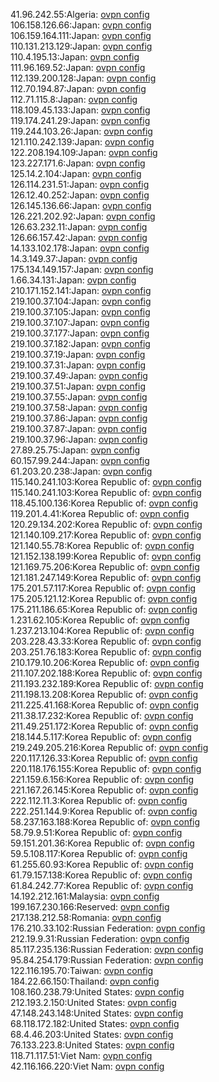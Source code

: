 41.96.242.55:Algeria: [ovpn config](vpn/41_96_242_55.ovpn)  
106.158.126.66:Japan: [ovpn config](vpn/106_158_126_66.ovpn)  
106.159.164.111:Japan: [ovpn config](vpn/106_159_164_111.ovpn)  
110.131.213.129:Japan: [ovpn config](vpn/110_131_213_129.ovpn)  
110.4.195.13:Japan: [ovpn config](vpn/110_4_195_13.ovpn)  
111.96.169.52:Japan: [ovpn config](vpn/111_96_169_52.ovpn)  
112.139.200.128:Japan: [ovpn config](vpn/112_139_200_128.ovpn)  
112.70.194.87:Japan: [ovpn config](vpn/112_70_194_87.ovpn)  
112.71.115.8:Japan: [ovpn config](vpn/112_71_115_8.ovpn)  
118.109.45.133:Japan: [ovpn config](vpn/118_109_45_133.ovpn)  
119.174.241.29:Japan: [ovpn config](vpn/119_174_241_29.ovpn)  
119.244.103.26:Japan: [ovpn config](vpn/119_244_103_26.ovpn)  
121.110.242.139:Japan: [ovpn config](vpn/121_110_242_139.ovpn)  
122.208.194.109:Japan: [ovpn config](vpn/122_208_194_109.ovpn)  
123.227.171.6:Japan: [ovpn config](vpn/123_227_171_6.ovpn)  
125.14.2.104:Japan: [ovpn config](vpn/125_14_2_104.ovpn)  
126.114.231.51:Japan: [ovpn config](vpn/126_114_231_51.ovpn)  
126.12.40.252:Japan: [ovpn config](vpn/126_12_40_252.ovpn)  
126.145.136.66:Japan: [ovpn config](vpn/126_145_136_66.ovpn)  
126.221.202.92:Japan: [ovpn config](vpn/126_221_202_92.ovpn)  
126.63.232.11:Japan: [ovpn config](vpn/126_63_232_11.ovpn)  
126.66.157.42:Japan: [ovpn config](vpn/126_66_157_42.ovpn)  
14.133.102.178:Japan: [ovpn config](vpn/14_133_102_178.ovpn)  
14.3.149.37:Japan: [ovpn config](vpn/14_3_149_37.ovpn)  
175.134.149.157:Japan: [ovpn config](vpn/175_134_149_157.ovpn)  
1.66.34.131:Japan: [ovpn config](vpn/1_66_34_131.ovpn)  
210.171.152.141:Japan: [ovpn config](vpn/210_171_152_141.ovpn)  
219.100.37.104:Japan: [ovpn config](vpn/219_100_37_104.ovpn)  
219.100.37.105:Japan: [ovpn config](vpn/219_100_37_105.ovpn)  
219.100.37.107:Japan: [ovpn config](vpn/219_100_37_107.ovpn)  
219.100.37.177:Japan: [ovpn config](vpn/219_100_37_177.ovpn)  
219.100.37.182:Japan: [ovpn config](vpn/219_100_37_182.ovpn)  
219.100.37.19:Japan: [ovpn config](vpn/219_100_37_19.ovpn)  
219.100.37.31:Japan: [ovpn config](vpn/219_100_37_31.ovpn)  
219.100.37.49:Japan: [ovpn config](vpn/219_100_37_49.ovpn)  
219.100.37.51:Japan: [ovpn config](vpn/219_100_37_51.ovpn)  
219.100.37.55:Japan: [ovpn config](vpn/219_100_37_55.ovpn)  
219.100.37.58:Japan: [ovpn config](vpn/219_100_37_58.ovpn)  
219.100.37.86:Japan: [ovpn config](vpn/219_100_37_86.ovpn)  
219.100.37.87:Japan: [ovpn config](vpn/219_100_37_87.ovpn)  
219.100.37.96:Japan: [ovpn config](vpn/219_100_37_96.ovpn)  
27.89.25.75:Japan: [ovpn config](vpn/27_89_25_75.ovpn)  
60.157.99.244:Japan: [ovpn config](vpn/60_157_99_244.ovpn)  
61.203.20.238:Japan: [ovpn config](vpn/61_203_20_238.ovpn)  
115.140.241.103:Korea Republic of: [ovpn config](vpn/115_140_241_103.ovpn)  
115.140.241.103:Korea Republic of: [ovpn config](vpn/115_140_241_103.ovpn)  
118.45.100.136:Korea Republic of: [ovpn config](vpn/118_45_100_136.ovpn)  
119.201.4.41:Korea Republic of: [ovpn config](vpn/119_201_4_41.ovpn)  
120.29.134.202:Korea Republic of: [ovpn config](vpn/120_29_134_202.ovpn)  
121.140.109.217:Korea Republic of: [ovpn config](vpn/121_140_109_217.ovpn)  
121.140.55.78:Korea Republic of: [ovpn config](vpn/121_140_55_78.ovpn)  
121.152.138.199:Korea Republic of: [ovpn config](vpn/121_152_138_199.ovpn)  
121.169.75.206:Korea Republic of: [ovpn config](vpn/121_169_75_206.ovpn)  
121.181.247.149:Korea Republic of: [ovpn config](vpn/121_181_247_149.ovpn)  
175.201.57.117:Korea Republic of: [ovpn config](vpn/175_201_57_117.ovpn)  
175.205.121.12:Korea Republic of: [ovpn config](vpn/175_205_121_12.ovpn)  
175.211.186.65:Korea Republic of: [ovpn config](vpn/175_211_186_65.ovpn)  
1.231.62.105:Korea Republic of: [ovpn config](vpn/1_231_62_105.ovpn)  
1.237.213.104:Korea Republic of: [ovpn config](vpn/1_237_213_104.ovpn)  
203.228.43.33:Korea Republic of: [ovpn config](vpn/203_228_43_33.ovpn)  
203.251.76.183:Korea Republic of: [ovpn config](vpn/203_251_76_183.ovpn)  
210.179.10.206:Korea Republic of: [ovpn config](vpn/210_179_10_206.ovpn)  
211.107.202.188:Korea Republic of: [ovpn config](vpn/211_107_202_188.ovpn)  
211.193.232.189:Korea Republic of: [ovpn config](vpn/211_193_232_189.ovpn)  
211.198.13.208:Korea Republic of: [ovpn config](vpn/211_198_13_208.ovpn)  
211.225.41.168:Korea Republic of: [ovpn config](vpn/211_225_41_168.ovpn)  
211.38.17.232:Korea Republic of: [ovpn config](vpn/211_38_17_232.ovpn)  
211.49.251.172:Korea Republic of: [ovpn config](vpn/211_49_251_172.ovpn)  
218.144.5.117:Korea Republic of: [ovpn config](vpn/218_144_5_117.ovpn)  
219.249.205.216:Korea Republic of: [ovpn config](vpn/219_249_205_216.ovpn)  
220.117.126.33:Korea Republic of: [ovpn config](vpn/220_117_126_33.ovpn)  
220.118.176.155:Korea Republic of: [ovpn config](vpn/220_118_176_155.ovpn)  
221.159.6.156:Korea Republic of: [ovpn config](vpn/221_159_6_156.ovpn)  
221.167.26.145:Korea Republic of: [ovpn config](vpn/221_167_26_145.ovpn)  
222.112.11.3:Korea Republic of: [ovpn config](vpn/222_112_11_3.ovpn)  
222.251.144.9:Korea Republic of: [ovpn config](vpn/222_251_144_9.ovpn)  
58.237.163.188:Korea Republic of: [ovpn config](vpn/58_237_163_188.ovpn)  
58.79.9.51:Korea Republic of: [ovpn config](vpn/58_79_9_51.ovpn)  
59.151.201.36:Korea Republic of: [ovpn config](vpn/59_151_201_36.ovpn)  
59.5.108.117:Korea Republic of: [ovpn config](vpn/59_5_108_117.ovpn)  
61.255.60.93:Korea Republic of: [ovpn config](vpn/61_255_60_93.ovpn)  
61.79.157.138:Korea Republic of: [ovpn config](vpn/61_79_157_138.ovpn)  
61.84.242.77:Korea Republic of: [ovpn config](vpn/61_84_242_77.ovpn)  
14.192.212.161:Malaysia: [ovpn config](vpn/14_192_212_161.ovpn)  
199.167.230.166:Reserved: [ovpn config](vpn/199_167_230_166.ovpn)  
217.138.212.58:Romania: [ovpn config](vpn/217_138_212_58.ovpn)  
176.210.33.102:Russian Federation: [ovpn config](vpn/176_210_33_102.ovpn)  
212.19.9.31:Russian Federation: [ovpn config](vpn/212_19_9_31.ovpn)  
85.117.235.136:Russian Federation: [ovpn config](vpn/85_117_235_136.ovpn)  
95.84.254.179:Russian Federation: [ovpn config](vpn/95_84_254_179.ovpn)  
122.116.195.70:Taiwan: [ovpn config](vpn/122_116_195_70.ovpn)  
184.22.66.150:Thailand: [ovpn config](vpn/184_22_66_150.ovpn)  
108.160.238.79:United States: [ovpn config](vpn/108_160_238_79.ovpn)  
212.193.2.150:United States: [ovpn config](vpn/212_193_2_150.ovpn)  
47.148.243.148:United States: [ovpn config](vpn/47_148_243_148.ovpn)  
68.118.172.182:United States: [ovpn config](vpn/68_118_172_182.ovpn)  
68.4.46.203:United States: [ovpn config](vpn/68_4_46_203.ovpn)  
76.133.223.8:United States: [ovpn config](vpn/76_133_223_8.ovpn)  
118.71.117.51:Viet Nam: [ovpn config](vpn/118_71_117_51.ovpn)  
42.116.166.220:Viet Nam: [ovpn config](vpn/42_116_166_220.ovpn)  
